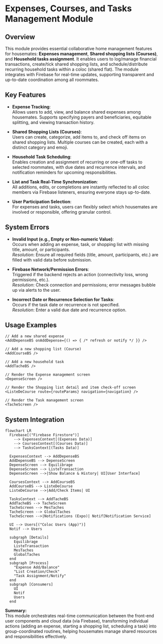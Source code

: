 # Expenses, Courses, and Tasks Management Module

## Overview
This module provides essential collaborative home management features for housemates: **Expenses management**, **Shared shopping lists (Courses)**, and **Household tasks assignment**. It enables users to log/manage financial transactions, create/tick shared shopping lists, and schedule/distribute recurring household tasks within a coloc (shared flat). The module integrates with Firebase for real-time updates, supporting transparent and up-to-date coordination among all roommates.

## Key Features

- **Expense Tracking**:  
  Allows users to add, view, and balance shared expenses among housemates. Supports specifying payers and beneficiaries, equitable splitting, and viewing transaction history.

- **Shared Shopping Lists (Courses)**:  
  Users can create, categorize, add items to, and check off items on shared shopping lists. Multiple courses can be created, each with a distinct category and emoji.

- **Household Task Scheduling**:  
  Enables creation and assignment of recurring or one-off tasks to selected roommates, with due dates and recurrence intervals, and notification reminders for upcoming responsibilities.

- **List and Task Real-Time Synchronization**:  
  All additions, edits, or completions are instantly reflected to all coloc members via Firebase listeners, ensuring everyone stays up-to-date.

- **User Participation Selection**:  
  For expenses and tasks, users can flexibly select which housemates are involved or responsible, offering granular control.

## System Errors

- **Invalid Input (e.g., Empty or Non-numeric Value)**:  
  Occurs when adding an expense, task, or shopping list with missing title, amount, or participants.  
  _Resolution_: Ensure all required fields (title, amount, participants, etc.) are filled with valid data before submission.

- **Firebase Network/Permission Errors**:  
  Triggered if the backend rejects an action (connectivity loss, wrong permissions, etc.).  
  _Resolution_: Check connection and permissions; error messages bubble up via alerts to the user.

- **Incorrect Date or Recurrence Selection for Tasks**:  
  Occurs if the task date or recurrence is not specified.  
  _Resolution_: Enter a valid due date and recurrence option.

## Usage Examples

```tsx
// Add a new shared expense
<AddDepenseBS onAddDepense={() => { /* refresh or notify */ }} />

// Add a new shopping list (Course)
<AddCourseBS />

// Add a new household task
<AddTacheBS />

// Render the Expense management screen
<DepenseScreen />

// Render the Shopping list detail and item check-off screen
<ListeDeCourse route={routeParams} navigation={navigation} />

// Render the Task management screen
<TacheScreen />
```

## System Integration

```mermaid
flowchart LR
  Firebase[("Firebase Firestore")]
    --> ExpensesContext[(Expenses Data)]
    --> CoursesContext[(Courses Data)]
    --> TasksContext[(Tasks Data)]

  ExpensesContext --> AddDepenseBS
  AddDepenseBS --> DepenseScreen
  DepenseScreen --> Equilibrage
  DepenseScreen --> ListeTransaction
  DepenseScreen -->|Show Balance & History| UI[User Interface]

  CoursesContext --> AddCourseBS
  AddCourseBS --> ListeDeCourse
  ListeDeCourse -->|Add/Check Items| UI

  TasksContext --> AddTacheBS
  AddTacheBS --> TacheScreen
  TacheScreen --> MesTaches
  TacheScreen --> GlobalTaches
  TacheScreen -->|Notifications (Expo)| Notif[Notification Service]

  UI --> Users[("Coloc Users (App)")]
  Notif --> Users

  subgraph [Details]
    Equilibrage
    ListeTransaction
    MesTaches
    GlobalTaches
  end
  subgraph [Process]
    "Expense Add/Balance"
    "List Creation/Check"
    "Task Assignment/Notify"
  end
  subgraph [Consumers]
    UI
    Notif
    Users
  end
```

**Summary:**  
This module orchestrates real-time communication between the front-end user components and cloud data (via Firebase), transforming individual actions (adding an expense, starting a shopping list, scheduling a task) into group-coordinated routines, helping housemates manage shared resources and responsibilities effectively.